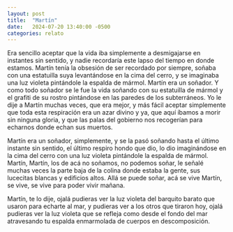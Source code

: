 ```yaml
---
layout: post
title:  "Martín"
date:   2024-07-20 13:40:00 -0500
categories: relato 
---
```


Era sencillo aceptar que la vida iba simplemente a desmigajarse en instantes sin sentido, y nadie recordaría este lapso del tiempo en donde estamos. Martín tenía la obsesión de ser recordado por siempre, soñaba con una estatuilla suya levantándose en la cima del cerro, y se imaginaba una luz violeta pintándole la espalda de mármol. Martín era un soñador. Y como todo soñador se le fue la vida soñando con su estatuilla de mármol y el grafiti de su rostro pintándose en las paredes de los subterráneos. Yo le dije a Martín muchas veces, que era mejor, y más fácil aceptar simplemente que toda esta respiración era un azar divino y ya, que aquí íbamos a morir sin ninguna gloria, y que las palas del gobierno nos recogerían para echarnos donde echan sus muertos.

Martín era un soñador, simplemente, y se la pasó soñando hasta el último instante sin sentido, el último respiro hondo que dio, lo dio imaginándose en la cima del cerro con una luz violeta pintándole la espalda de mármol. Martín, Martín, los de acá no soñamos, no podemos soñar, le señalé muchas veces la parte baja de la colina donde estaba la gente, sus lucecitas blancas y edificios altos. Allá se puede soñar, acá se vive Martín, se vive, se vive para poder vivir mañana.

Martín, te lo dije, ojalá pudieras ver la luz violeta del barquito barato que usaron para echarte al mar, y pudieras ver a los otros que tiraron hoy, ojalá pudieras ver la luz violeta que se refleja como desde el fondo del mar atravesando tu espalda enmarmolada de cuerpos en descomposición.
